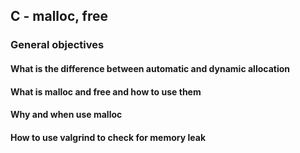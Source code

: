 ## C - malloc, free

### General objectives
#### What is the difference between automatic and dynamic allocation
#### What is malloc and free and how to use them
#### Why and when use malloc
#### How to use valgrind to check for memory leak
